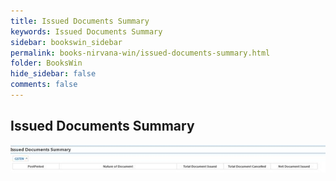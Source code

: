 ```yaml
---
title: Issued Documents Summary
keywords: Issued Documents Summary
sidebar: bookswin_sidebar
permalink: books-nirvana-win/issued-documents-summary.html
folder: BooksWin
hide_sidebar: false
comments: false
---
```


## Issued Documents Summary


![](/images/gstr1-summary-issued-doc-summ.jpg)
